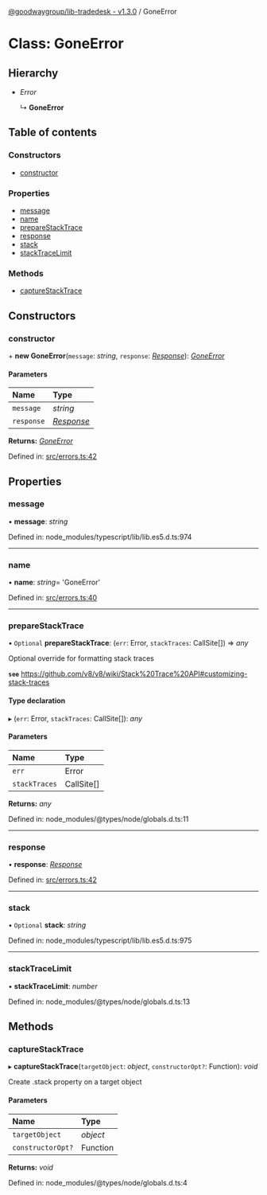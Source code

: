 [@goodwaygroup/lib-tradedesk - v1.3.0](../README.md) / GoneError

# Class: GoneError

## Hierarchy

- *Error*

  ↳ **GoneError**

## Table of contents

### Constructors

- [constructor](goneerror.md#constructor)

### Properties

- [message](goneerror.md#message)
- [name](goneerror.md#name)
- [prepareStackTrace](goneerror.md#preparestacktrace)
- [response](goneerror.md#response)
- [stack](goneerror.md#stack)
- [stackTraceLimit](goneerror.md#stacktracelimit)

### Methods

- [captureStackTrace](goneerror.md#capturestacktrace)

## Constructors

### constructor

\+ **new GoneError**(`message`: *string*, `response`: [*Response*](response.md)): [*GoneError*](goneerror.md)

#### Parameters

| Name | Type |
| :------ | :------ |
| `message` | *string* |
| `response` | [*Response*](response.md) |

**Returns:** [*GoneError*](goneerror.md)

Defined in: [src/errors.ts:42](https://github.com/GoodwayGroup/lib-tradedesk/blob/4f7584e/src/errors.ts#L42)

## Properties

### message

• **message**: *string*

Defined in: node_modules/typescript/lib/lib.es5.d.ts:974

___

### name

• **name**: *string*= 'GoneError'

Defined in: [src/errors.ts:40](https://github.com/GoodwayGroup/lib-tradedesk/blob/4f7584e/src/errors.ts#L40)

___

### prepareStackTrace

• `Optional` **prepareStackTrace**: (`err`: Error, `stackTraces`: CallSite[]) => *any*

Optional override for formatting stack traces

**`see`** https://github.com/v8/v8/wiki/Stack%20Trace%20API#customizing-stack-traces

#### Type declaration

▸ (`err`: Error, `stackTraces`: CallSite[]): *any*

#### Parameters

| Name | Type |
| :------ | :------ |
| `err` | Error |
| `stackTraces` | CallSite[] |

**Returns:** *any*

Defined in: node_modules/@types/node/globals.d.ts:11

___

### response

• **response**: [*Response*](response.md)

Defined in: [src/errors.ts:42](https://github.com/GoodwayGroup/lib-tradedesk/blob/4f7584e/src/errors.ts#L42)

___

### stack

• `Optional` **stack**: *string*

Defined in: node_modules/typescript/lib/lib.es5.d.ts:975

___

### stackTraceLimit

• **stackTraceLimit**: *number*

Defined in: node_modules/@types/node/globals.d.ts:13

## Methods

### captureStackTrace

▸ **captureStackTrace**(`targetObject`: *object*, `constructorOpt?`: Function): *void*

Create .stack property on a target object

#### Parameters

| Name | Type |
| :------ | :------ |
| `targetObject` | *object* |
| `constructorOpt?` | Function |

**Returns:** *void*

Defined in: node_modules/@types/node/globals.d.ts:4
